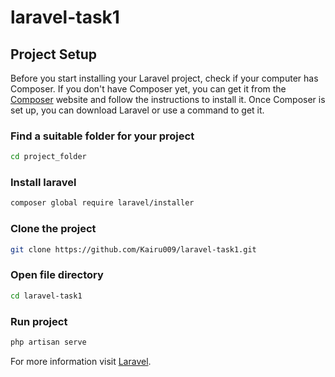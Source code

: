# laravel-task1

## Project Setup
Before you start installing your Laravel project, check if your computer has Composer. If you don't have Composer yet, you can get it from the [Composer](https://getcomposer.org/) website and follow the instructions to install it. Once Composer is set up, you can download Laravel or use a command to get it.

### Find a suitable folder for your project

```sh
cd project_folder
```

### Install laravel

```sh
composer global require laravel/installer
```

### Clone the project

```sh
git clone https://github.com/Kairu009/laravel-task1.git
```

### Open file directory

```sh
cd laravel-task1
```

### Run project

```sh
php artisan serve
```

For more information visit [Laravel](https://laravel.com/).
